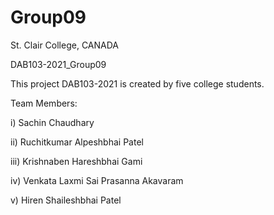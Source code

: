 # Group09

St. Clair College, CANADA

DAB103-2021_Group09

This project DAB103-2021 is created by five college students.

Team Members:

i) Sachin Chaudhary

ii) Ruchitkumar Alpeshbhai Patel

iii) Krishnaben Hareshbhai Gami

iv) Venkata Laxmi Sai Prasanna Akavaram

v) Hiren Shaileshbhai Patel
